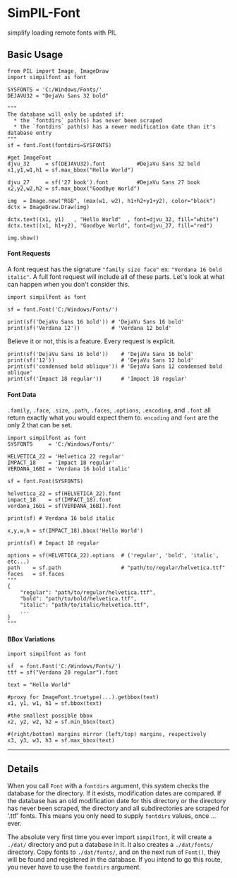 # SimPIL-Font
simplify loading remote fonts with PIL

## Basic Usage
```python3
from PIL import Image, ImageDraw
import simpilfont as font

SYSFONTS = 'C:/Windows/Fonts/'
DEJAVU32 = "DejaVu Sans 32 bold"
        
"""
The database will only be updated if:
  * the `fontdirs` path(s) has never been scraped
  * the `fontdirs` path(s) has a newer modification date than it's database entry 
"""
sf = font.Font(fontdirs=SYSFONTS)

#get ImageFont
djvu_32     = sf(DEJAVU32).font          #DejaVu Sans 32 bold
x1,y1,w1,h1 = sf.max_bbox("Hello World")

djvu_27     = sf('27 book').font         #DejaVu Sans 27 book
x2,y2,w2,h2 = sf.max_bbox("Goodbye World")

img  = Image.new("RGB", (max(w1, w2), h1+h2+y1+y2), color="black")
dctx = ImageDraw.Draw(img)

dctx.text((x1, y1)   , "Hello World"  , font=djvu_32, fill="white")
dctx.text((x1, h1+y2), "Goodbye World", font=djvu_27, fill="red")

img.show()
```

#### Font Requests

A font request has the signature `"family size face"` ex: `"Verdana 16 bold italic"`. A full font request will include all of these parts. Let's look at what can happen when you don't consider this.

```python3
import simpilfont as font

sf = font.Font('C:/Windows/Fonts/')

print(sf('DejaVu Sans 16 bold')) # 'DejaVu Sans 16 bold'
print(sf('Verdana 12'))          # 'Verdana 12 bold'
```
Believe it or not, this is a feature. Every request is explicit.

```python3
print(sf('DejaVu Sans 16 bold'))    # 'DejaVu Sans 16 bold'
print(sf('12'))                     # 'DejaVu Sans 12 bold'
print(sf('condensed bold oblique')) # 'DejaVu Sans 12 condensed bold oblique'
print(sf('Impact 18 regular'))      # 'Impact 18 regular'
```

#### Font Data

`.family`, `.face`, `.size`, `.path`, `.faces`, `.options`, `.encoding`, and `.font` all return exactly what you would expect them to. `encoding` and `font` are the only 2 that can be set.

```python3
import simpilfont as font
SYSFONTS     = 'C:/Windows/Fonts/'

HELVETICA_22 = 'Helvetica 22 regular'
IMPACT_18    = 'Impact 18 regular'
VERDANA_16BI = 'Verdana 16 bold italic'

sf = font.Font(SYSFONTS)

helvetica_22 = sf(HELVETICA_22).font
impact_18    = sf(IMPACT_18).font
verdana_16bi = sf(VERDANA_16BI).font

print(sf) # Verdana 16 bold italic

x,y,w,h = sf(IMPACT_18).bbox('Hello World')

print(sf) # Impact 18 regular

options = sf(HELVETICA_22).options  # ('regular', 'bold', 'italic', etc...)
path    = sf.path                   # "path/to/regular/helvetica.ttf"
faces   = sf.faces
"""
{
    "regular": "path/to/regular/helvetica.ttf",
    "bold": "path/to/bold/helvetica.ttf",
    "italic": "path/to/italic/helvetica.ttf",
    ...
}
"""
```

#### BBox Variations
```python3
import simpilfont as font

sf  = font.Font('C:/Windows/Fonts/')
ttf = sf("Verdana 20 regular").font

text = "Hello World"

#proxy for ImageFont.truetype(...).getbbox(text)
x1, y1, w1, h1 = sf.bbox(text)

#the smallest possible bbox
x2, y2, w2, h2 = sf.min_bbox(text)

#(right/bottom) margins mirror (left/top) margins, respectively
x3, y3, w3, h3 = sf.max_bbox(text)
```


----------------

## Details

When you call `Font` with a `fontdirs` argument, this system checks the database for the directory. If it exists, modification dates are compared. If the database has an old modification date for this directory or the directory has never been scraped, the directory and all subdirectories are scraped for '.ttf' fonts. This means you only need to supply `fontdirs` values, once ... ever. 

The absolute very first time you ever import `simpilfont`, it will create a `./dat/` directory and put a database in it. It also creates a `./dat/fonts/` directory. Copy fonts to `./dat/fonts/`, and on the next run of `Font()`, they will be found and registered in the database. If you intend to go this route, you never have to use the `fontdirs` argument.
